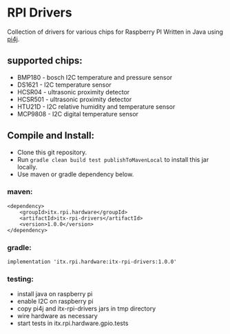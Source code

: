 # RPI Drivers

Collection of drivers for various chips for Raspberry PI
Written in Java using [pi4j](http://pi4j.com/).

## supported chips:
* BMP180 - bosch I2C temperature and pressure sensor
* DS1621 - I2C temperature sensor
* HCSR04 - ultrasonic proximity detector
* HCSR501 - ultrasonic proximity detector 
* HTU21D - I2C relative humidity and temperature sensor
* MCP9808 - I2C digital temperature sensor

## Compile and Install:
* Clone this git repository.
* Run ``gradle clean build test publishToMavenLocal`` to install this jar locally.
* Use maven or gradle dependency below.

### maven:
```
<dependency>
    <groupId>itx.rpi.hardware</groupId>
    <artifactId>itx-rpi-drivers</artifactId>
    <version>1.0.0</version>
</dependency>
```

### gradle:
```
implementation 'itx.rpi.hardware:itx-rpi-drivers:1.0.0'
```

### testing:
* install java on raspberry pi
* enable I2C on raspberry pi
* copy pi4j and itx-rpi-drivers jars in tmp directory
* wire hardware as necessary
* start tests in itx.rpi.hardware.gpio.tests


